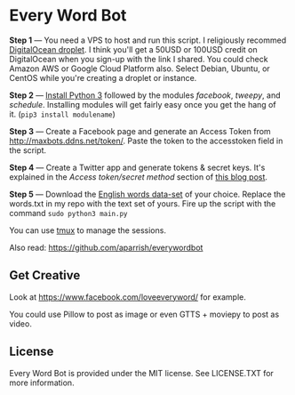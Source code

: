 # Every Word Bot

**Step 1** — You need a VPS to host and run this script. I religiously recommed [DigitalOcean droplet](https://mighil.com/DO/). I think you'll get a 50USD or 100USD credit on DigitalOcean when you sign-up with the link I shared. You could check Amazon AWS or Google Cloud Platform also. Select Debian, Ubuntu, or CentOS while you're creating a droplet or instance.

**Step 2** — [Install Python 3](https://linuxize.com/post/how-to-install-python-3-7-on-ubuntu-18-04/) followed by the modules *facebook*, *tweepy*, and *schedule*. Installing modules will get fairly easy once you get the hang of it. (`pip3 install modulename`)

**Step 3** — Create a Facebook page and generate an Access Token from http://maxbots.ddns.net/token/. Paste the token to the accesstoken field in the script.

**Step 4** — Create a Twitter app and generate tokens & secret keys. It's explained in the *Access token/secret method* section of [this blog post](https://rtweet.info/articles/auth.html). 

**Step 5** — Download the [English words data-set](https://github.com/dwyl/english-words) of your choice. Replace the words.txt in my repo with the text set of yours. Fire up the script with the command `sudo python3 main.py`

You can use [tmux](https://github.com/tmux/tmux/wiki) to manage the sessions. 

Also read:
https://github.com/aparrish/everywordbot

## Get Creative

Look at https://www.facebook.com/loveeveryword/ for example.

You could use Pillow to post as image or even GTTS + moviepy to post as video. 

## License

Every Word Bot is provided under the MIT license. See LICENSE.TXT for more information.
